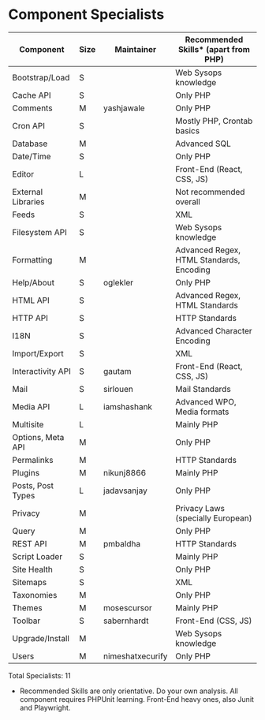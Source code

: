 # Component Specialists

| Component           | Size | Maintainer       | Recommended Skills* (apart from PHP)     |
|---------------------|------|------------------|------------------------------------------|
| Bootstrap/Load      | S    |                  | Web Sysops knowledge                     |
| Cache API           | S    |                  | Only PHP                                 |
| Comments            | M    | yashjawale       | Only PHP                                 |
| Cron API            | S    |                  | Mostly PHP, Crontab basics               |
| Database            | M    |                  | Advanced SQL                             |
| Date/Time           | S    |                  | Only PHP                                 |
| Editor              | L    |                  | Front-End (React, CSS, JS)               |
| External Libraries  | M    |                  | Not recommended overall                  |
| Feeds               | S    |                  | XML                                      |
| Filesystem API      | S    |                  | Web Sysops knowledge                     |
| Formatting          | M    |                  | Advanced Regex, HTML Standards, Encoding |
| Help/About          | S    | oglekler         | Only PHP                                 |
| HTML API            | S    |                  | Advanced Regex, HTML Standards           |
| HTTP API            | S    |                  | HTTP Standards                           |
| I18N                | S    |                  | Advanced Character Encoding              |
| Import/Export       | S    |                  | XML                                      |
| Interactivity API   | S    | gautam           | Front-End (React, CSS, JS)               |
| Mail                | S    | sirlouen         | Mail Standards                           |
| Media API           | L    | iamshashank      | Advanced WPO, Media formats              |
| Multisite           | L    |                  | Mainly PHP                               |
| Options, Meta API   | M    |                  | Only PHP                                 |
| Permalinks          | M    |                  | HTTP Standards                           |
| Plugins             | M    | nikunj8866       | Mainly PHP                               |
| Posts, Post Types   | L    | jadavsanjay      | Only PHP                                 |
| Privacy             | M    |                  | Privacy Laws (specially European)        |
| Query               | M    |                  | Only PHP                                 |
| REST API            | M    | pmbaldha         | HTTP Standards                           |
| Script Loader       | S    |                  | Mainly PHP                               |
| Site Health         | S    |                  | Only PHP                                 |
| Sitemaps            | S    |                  | XML                                      |
| Taxonomies          | M    |                  | Only PHP                                 |
| Themes              | M    | mosescursor      | Mainly PHP                               |
| Toolbar             | S    | sabernhardt      | Front-End (CSS, JS)                      |
| Upgrade/Install     | M    |                  | Web Sysops knowledge                     |
| Users               | M    | nimeshatxecurify | Only PHP                                 |

Total Specialists: 11
* Recommended Skills are only orientative. Do your own analysis. All component requires PHPUnit learning. Front-End heavy ones, also Junit and Playwright.
